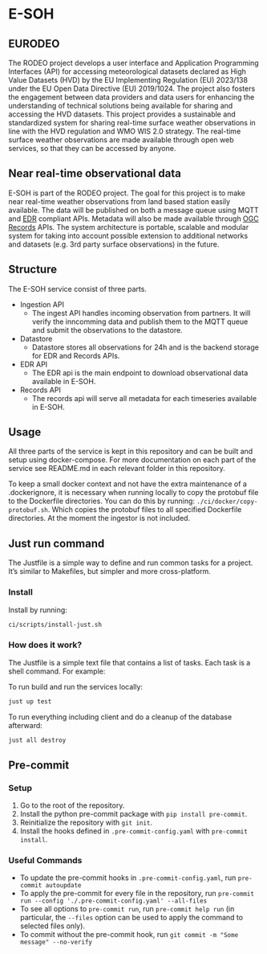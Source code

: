 # E-SOH
## EURODEO
The RODEO project develops a user interface and Application Programming Interfaces (API) for accessing meteorological datasets declared as High Value Datasets (HVD) by the EU Implementing Regulation (EU) 2023/138 under the EU Open Data Directive (EU) 2019/1024. The project also fosters the engagement between data providers and data users for enhancing the understanding of technical solutions being available for sharing and accessing the HVD datasets.
This project provides a sustainable and standardized system for sharing real-time surface weather observations in line with the HVD regulation and WMO WIS 2.0 strategy. The real-time surface weather observations are made available through open web services, so that they can be accessed by anyone.
## Near real-time observational data
E-SOH is part of the RODEO project. The goal for this project is to make near real-time weather observations from land based station easily available. The data will be published on both a message queue using MQTT and [EDR](https://ogcapi.ogc.org/edr/) compliant APIs. Metadata will also be made available through [OGC Records](https://ogcapi.ogc.org/records/) APIs. The system architecture is portable, scalable and modular system for taking into account possible extension to additional networks and datasets (e.g. 3rd party surface observations) in the future.
## Structure
The E-SOH service consist of three parts.
  * Ingestion API
	- The ingest API handles incoming observation from partners. It will verify the inncomming data and publish them to the MQTT queue and submit the observations to the datastore.
  * Datastore
    - Datastore stores all observations for 24h and is the backend storage for EDR and Records APIs.
  * EDR API
    - The EDR api is the main endpoint to download observational data available in E-SOH.
   * Records API
      - The records api will serve all metadata for each timeseries available in E-SOH.

## Usage
All three parts of the service is kept in this repository and can be built and setup using docker-compose. For more documentation on each part of the service see README.md in each relevant folder in this repository.

To keep a small docker context and not have the extra maintenance of a .dockerignore, it is necessary when running locally to copy the protobuf file to the Dockerfile directories. You can do this by running: `./ci/docker/copy-protobuf.sh`. Which copies the protobuf files to all specified Dockerfile directories. At the moment the ingestor is not included.

## Just run command
The Justfile is a simple way to define and run common tasks for a project. It’s similar to Makefiles, but simpler and more cross-platform.

### Install
Install by running:

```bash
ci/scripts/install-just.sh
```

### How does it work?
The Justfile is a simple text file that contains a list of tasks. Each task is a shell command. For example:

To run build and run the services locally:
```bash
just up test
```
To run everything including client and do a cleanup of the database afterward:
```bash
just all destroy
```

## Pre-commit

### Setup

1. Go to the root of the repository.
2. Install the python pre-commit package with `pip install pre-commit`.
3. Reinitialize the repository with `git init`.
4. Install the hooks defined in `.pre-commit-config.yaml` with `pre-commit install`.

### Useful Commands

- To update the pre-commit hooks in `.pre-commit-config.yaml`, run `pre-commit autoupdate`
- To apply the pre-commit for every file in the repository, run `pre-commit run --config './.pre-commit-config.yaml' --all-files`
- To see all options to `pre-commit run`, run `pre-commit help run` (in particular, the `--files` option can be used to apply the command to selected files only).
- To commit without the pre-commit hook, run `git commit -m "Some message" --no-verify`
